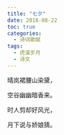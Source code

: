 ```yaml
---
title: "七夕"
date: 2018-08-22
toc: true
categories:
  - 诗词歌赋
tags:
  - 虎溪岁月
  - 诗文
---
```


晴岚裙腰山染黛，

空谷幽幽暗香来。

时人剪却好风光，

月下说与娇娘猜。